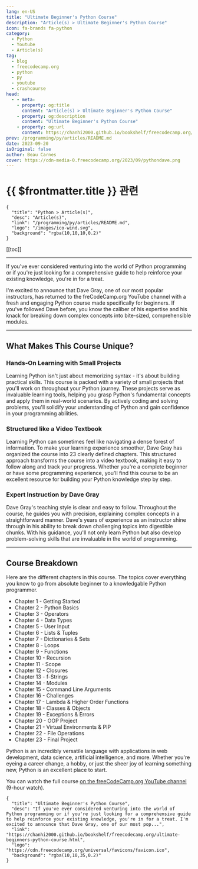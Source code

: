 ```yaml
---
lang: en-US
title: "Ultimate Beginner's Python Course"
description: "Article(s) > Ultimate Beginner's Python Course"
icon: fa-brands fa-python
category:
  - Python
  - Youtube
  - Article(s)
tag:
  - blog
  - freecodecamp.org
  - python
  - py
  - youtube
  - crashcourse
head:
  - - meta:
    - property: og:title
      content: "Article(s) > Ultimate Beginner's Python Course"
    - property: og:description
      content: "Ultimate Beginner's Python Course"
    - property: og:url
      content: https://chanhi2000.github.io/bookshelf/freecodecamp.org/ultimate-beginners-python-course.html
prev: /programming/py/articles/README.md
date: 2023-09-20
isOriginal: false
author: Beau Carnes
cover: https://cdn-media-0.freecodecamp.org/2023/09/pythondave.png
---
```


# {{ $frontmatter.title }} 관련

```component VPCard
{
  "title": "Python > Article(s)",
  "desc": "Article(s)",
  "link": "/programming/py/articles/README.md",
  "logo": "/images/ico-wind.svg",
  "background": "rgba(10,10,10,0.2)"
}
```

[[toc]]

---

<SiteInfo
  name="Ultimate Beginner's Python Course"
  desc="If you've ever considered venturing into the world of Python programming or if you're just looking for a comprehensive guide to help reinforce your existing knowledge, you're in for a treat. I'm excited to announce that Dave Gray, one of our most pop..."
  url="https://freecodecamp.org/news/ultimate-beginners-python-course"
  logo="https://cdn.freecodecamp.org/universal/favicons/favicon.ico"
  preview="https://cdn-media-0.freecodecamp.org/2023/09/pythondave.png"/>

If you've ever considered venturing into the world of Python programming or if you're just looking for a comprehensive guide to help reinforce your existing knowledge, you're in for a treat.

I'm excited to announce that Dave Gray, one of our most popular instructors, has returned to the freCodeCamp.org YouTube channel with a fresh and engaging Python course made specifically for beginners. If you've followed Dave before, you know the caliber of his expertise and his knack for breaking down complex concepts into bite-sized, comprehensible modules.

---

## What Makes This Course Unique?

### Hands-On Learning with Small Projects

Learning Python isn't just about memorizing syntax - it's about building practical skills. This course is packed with a variety of small projects that you'll work on throughout your Python journey. These projects serve as invaluable learning tools, helping you grasp Python's fundamental concepts and apply them in real-world scenarios. By actively coding and solving problems, you'll solidify your understanding of Python and gain confidence in your programming abilities.

### Structured like a Video Textbook

Learning Python can sometimes feel like navigating a dense forest of information. To make your learning experience smoother, Dave Gray has organized the course into 23 clearly defined chapters. This structured approach transforms the course into a video textbook, making it easy to follow along and track your progress. Whether you're a complete beginner or have some programming experience, you'll find this course to be an excellent resource for building your Python knowledge step by step.

### Expert Instruction by Dave Gray

Dave Gray's teaching style is clear and easy to follow. Throughout the course, he guides you with precision, explaining complex concepts in a straightforward manner. Dave's years of experience as an instructor shine through in his ability to break down challenging topics into digestible chunks. With his guidance, you'll not only learn Python but also develop problem-solving skills that are invaluable in the world of programming.

---

## Course Breakdown

Here are the different chapters in this course. The topics cover everything you know to go from absolute beginner to a knowledgable Python programmer.

- Chapter 1 - Getting Started
- Chapter 2 - Python Basics
- Chapter 3 - Operators
- Chapter 4 - Data Types
- Chapter 5 - User Input
- Chapter 6 - Lists & Tuples
- Chapter 7 - Dictionaries & Sets
- Chapter 8 - Loops
- Chapter 9 - Functions
- Chapter 10 - Recursion
- Chapter 11 - Scope
- Chapter 12 - Closures
- Chapter 13 - f-Strings
- Chapter 14 - Modules
- Chapter 15 - Command Line Arguments
- Chapter 16 - Challenges
- Chapter 17 - Lambda & Higher Order Functions
- Chapter 18 - Classes & Objects
- Chapter 19 - Exceptions & Errors
- Chapter 20 - OOP Project
- Chapter 21 - Virtual Environments & PIP
- Chapter 22 - File Operations
- Chapter 23 - Final Project

Python is an incredibly versatile language with applications in web development, data science, artificial intelligence, and more. Whether you're eyeing a career change, a hobby, or just the sheer joy of learning something new, Python is an excellent place to start.

You can watch the full course [<FontIcon icon="fa-brands fa-youtube"/>on the freeCodeCamp.org YouTube channel](https://youtu.be/qwAFL1597eM) (9-hour watch).

<VidStack src="youtube/qwAFL1597eM" />

<!-- TODO: add ARTICLE CARD -->
```component VPCard
{
  "title": "Ultimate Beginner's Python Course",
  "desc": "If you've ever considered venturing into the world of Python programming or if you're just looking for a comprehensive guide to help reinforce your existing knowledge, you're in for a treat. I'm excited to announce that Dave Gray, one of our most pop...",
  "link": "https://chanhi2000.github.io/bookshelf/freecodecamp.org/ultimate-beginners-python-course.html",
  "logo": "https://cdn.freecodecamp.org/universal/favicons/favicon.ico",
  "background": "rgba(10,10,35,0.2)"
}
```
